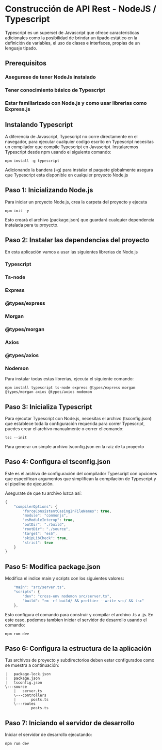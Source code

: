 # Construcción de API Rest - NodeJS / Typescript

Typescript es un superset de Javascript que ofrece caracteristicas adicionales como la posibilidad
de brindar un tipado estático en la definición de variables, el uso de clases e interfaces, propias
de un lenguaje tipado.

## Prerequisitos

### Asegurese de tener NodeJs instalado
### Tener conocimiento básico de Typescript
### Estar familiarizado con Node.js y como usar librerias como Express.js


## Instalando Typescript

A diferencia de Javascript, Typescript no corre directamente en el navegador, para ejecutar cualquier
codigo escrito en Typescript necesitas un compilador que compile Typescript en Javascript. Instalaremos
Typescript desde npm usando el siguiente comando:

```
npm install -g typescript
```

Adicionando la bandera (-g) para instalar el paquete globalmente asegura que Typescript esta disponible
en cualquier proyecto Node.js

## Paso 1: Inicializando Node.js

Para iniciar un proyecto Node.js, crea la carpeta del proyecto y ejecuta 
```
npm init -y
```
Esto creará el archivo (package.json) que guardará cualquier dependencia instalada para tu proyecto.


## Paso 2: Instalar las dependencias del proyecto

En esta aplicación vamos a usar las siguientes librerias de Node.js

### Typescript
### Ts-node
### Express
### @types/express
### Morgan
### @types/morgan
### Axios
### @types/axios
### Nodemon

Para instalar todas estas librerias, ejecuta el siguiente comando:
```
npm install typescript ts-node express @types/express morgan @types/morgan axios @types/axios nodemon
```

## Paso 3: Inicializa Typescript

Para ejecutar Typescript con Node.js, necesitas el archivo (tsconfig.json) que establece toda la configuración
requerida para correr Typescript, puedes crear el archivo manualmente o correr el comando:

```
tsc --init
```
Para generar un simple archivo tsconfig.json en la raiz de tu proyecto


## Paso 4: Configura el tsconfig.json

Este es el archivo de configuración del compilador Typescript con opciones que especifican argumentos que 
simplifican la compilación de Typescript y el pipeline de ejecución.

Asegurate de que tu archivo luzca así:

```javascript
{
    "compilerOptions": {
        "forceConsistentCasingInFileNames": true,
        "module": "commonjs",
        "esModuleInterop": true,
        "outDir": "./build",
        "rootDir": "./source",
        "target": "es6",
        "skipLibCheck": true,
        "strict": true
    }
}
```

## Paso 5: Modifica package.json

Modifica el indice main y scripts con los siguientes valores:

```javascript
    "main": "src/server.ts",
    "scripts": {
        "dev": "cross-env nodemon src/server.ts",
        "build": "rm -rf build/ && prettier --write src/ && tsc"
    },
```

Esto configura el comando para construir y compilar el archivo .ts a .js. En este caso, podemos tambien
iniciar el servidor de desarrollo usando el comando:

```
npm run dev
```


## Paso 6: Configura la estructura de la aplicación

Tus archivos de proyecto y subdirectorios deben estar configurados como se muestra a continuación:

```
|   package-lock.json
|   package.json
|   tsconfig.json
\---source
    |   server.ts
    \---controllers
    |       posts.ts
    \---routes
            posts.ts
```


## Paso 7: Iniciando el servidor de desarrollo

Iniciar el servidor de desarrollo ejecutando:

```
npm run dev
```
